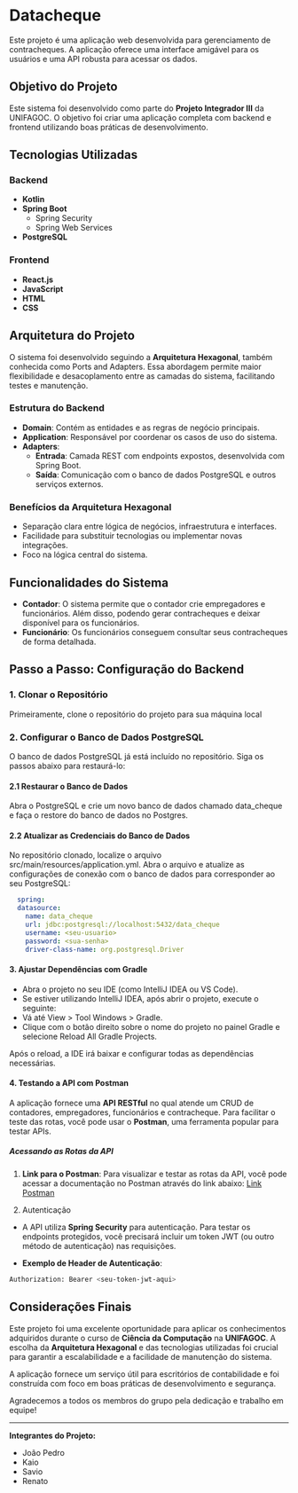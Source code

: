 # Datacheque

Este projeto é uma aplicação web desenvolvida para gerenciamento de contracheques. A aplicação oferece uma interface amigável para os usuários e uma API robusta para acessar os dados.

## Objetivo do Projeto

Este sistema foi desenvolvido como parte do **Projeto Integrador III** da UNIFAGOC. O objetivo foi criar uma aplicação completa com backend e frontend utilizando boas práticas de desenvolvimento.

## Tecnologias Utilizadas

### Backend
- **Kotlin**
- **Spring Boot**
  - Spring Security
  - Spring Web Services
- **PostgreSQL**

### Frontend
- **React.js**
- **JavaScript**
- **HTML**
- **CSS**

## Arquitetura do Projeto

O sistema foi desenvolvido seguindo a **Arquitetura Hexagonal**, também conhecida como Ports and Adapters. Essa abordagem permite maior flexibilidade e desacoplamento entre as camadas do sistema, facilitando testes e manutenção.

### Estrutura do Backend
- **Domain**: Contém as entidades e as regras de negócio principais.
- **Application**: Responsável por coordenar os casos de uso do sistema.
- **Adapters**:
  - **Entrada**: Camada REST com endpoints expostos, desenvolvida com Spring Boot.
  - **Saída**: Comunicação com o banco de dados PostgreSQL e outros serviços externos.

### Benefícios da Arquitetura Hexagonal
- Separação clara entre lógica de negócios, infraestrutura e interfaces.
- Facilidade para substituir tecnologias ou implementar novas integrações.
- Foco na lógica central do sistema.

## Funcionalidades do Sistema

- **Contador**: O sistema permite que o contador crie empregadores e funcionários. Além disso, podendo gerar contracheques e deixar disponível para os funcionários.
- **Funcionário**: Os funcionários conseguem consultar seus contracheques de forma detalhada.


## Passo a Passo: Configuração do Backend

### 1. Clonar o Repositório
Primeiramente, clone o repositório do projeto para sua máquina local

### 2. Configurar o Banco de Dados PostgreSQL
O banco de dados PostgreSQL já está incluído no repositório. Siga os passos abaixo para restaurá-lo:

#### 2.1 Restaurar o Banco de Dados
Abra o PostgreSQL e crie um novo banco de dados chamado data_cheque e faça o restore do banco de dados no Postgres.
#### 2.2 Atualizar as Credenciais do Banco de Dados
No repositório clonado, localize o arquivo src/main/resources/application.yml.
Abra o arquivo e atualize as configurações de conexão com o banco de dados para corresponder ao seu PostgreSQL:
```yml
  spring:
  datasource:
    name: data_cheque
    url: jdbc:postgresql://localhost:5432/data_cheque
    username: <seu-usuario>
    password: <sua-senha>
    driver-class-name: org.postgresql.Driver
```
#### 3. Ajustar Dependências com Gradle
* Abra o projeto no seu IDE (como IntelliJ IDEA ou VS Code).
* Se estiver utilizando IntelliJ IDEA, após abrir o projeto, execute o seguinte:
* Vá até View > Tool Windows > Gradle.
* Clique com o botão direito sobre o nome do projeto no painel Gradle e selecione Reload All Gradle Projects.

Após o reload, a IDE irá baixar e configurar todas as dependências necessárias.

#### 4. Testando a API com Postman

A aplicação fornece uma **API RESTful** no qual atende um CRUD de contadores, empregadores, funcionários e contracheque. Para facilitar o teste das rotas, você pode usar o **Postman**, uma ferramenta popular para testar APIs. 

##### Acessando as Rotas da API

1. **Link para o Postman**: 
   Para visualizar e testar as rotas da API, você pode acessar a documentação no Postman através do link abaixo:
   [Link Postman](https://app.getpostman.com/join-team?invite_code=18536bb83fb9332a16f5fe3b7b226799cd859d9ebe9ade13cd1f11973652b5b6&target_code=efc0f6ae13b55d1781eae0d7acd13356)

3. Autenticação

  - A API utiliza **Spring Security** para autenticação. Para testar os endpoints protegidos, você precisará incluir um token JWT (ou outro método de autenticação) nas requisições.

  - **Exemplo de Header de Autenticação**:
  ```bash
  Authorization: Bearer <seu-token-jwt-aqui>
  ```

## Considerações Finais

Este projeto foi uma excelente oportunidade para aplicar os conhecimentos adquiridos durante o curso de **Ciência da Computação** na **UNIFAGOC**. A escolha da **Arquitetura Hexagonal** e das tecnologias utilizadas foi crucial para garantir a escalabilidade e a facilidade de manutenção do sistema.

A aplicação fornece um serviço útil para escritórios de contabilidade e foi construída com foco em boas práticas de desenvolvimento e segurança.

Agradecemos a todos os membros do grupo pela dedicação e trabalho em equipe!

---

**Integrantes do Projeto:**
- João Pedro 
- Kaio 
- Savio 
- Renato


